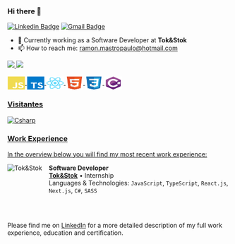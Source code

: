 ### Hi there 👋

[![Linkedin Badge](https://img.shields.io/badge/-Ramon%20Vazquez-2E2D2E?style=for-the-badge&labelColor=000000&logo=linkedin&logoColor=79FE96&link=https://www.linkedin.com/in/thiagoleaodev/)](https://www.linkedin.com/in/ramon-vazquez-mastropaulo-073921152/) [![Gmail Badge](https://img.shields.io/badge/-ramon.mastropaulo@hotmail.com-2E2D2E?style=for-the-badge&labelColor=000000&logo=gmail&logoColor=79FE96&link=mailto:ramon.mastropaulo@hotmail.com)](mailto:ramon.mastropaulo@hotmail.com)

- 💼 Currently working as a Software Developer at **Tok&Stok**
- 📫 How to reach me: ramon.mastropaulo@hotmail.com


<div>
  <a href="https://github.com/ramonvm18">
  <img height="180em" src="https://github-readme-stats.vercel.app/api?username=ramonvm18&show_icons=true&theme=tokyonight&include_all_commits=true&count_private=true"/>
  <img height="180em" src="https://github-readme-stats.vercel.app/api/top-langs/?username=ramonvm18&layout=compact&langs_count=7&theme=tokyonight"/>
</div>


<div style="display: inline_block"><br>
  <img align="center"  height="30" width="40" src="https://raw.githubusercontent.com/devicons/devicon/master/icons/javascript/javascript-plain.svg">
  <img align="center" height="30" width="40" src="https://raw.githubusercontent.com/devicons/devicon/master/icons/typescript/typescript-plain.svg">
  <img align="center" height="30" width="40" src="https://raw.githubusercontent.com/devicons/devicon/master/icons/react/react-original.svg">
  <img align="center" height="30" width="40" src="https://raw.githubusercontent.com/devicons/devicon/master/icons/html5/html5-original.svg">
  <img align="center" height="30" width="40" src="https://raw.githubusercontent.com/devicons/devicon/master/icons/css3/css3-original.svg">
  <img align="center"  height="30" width="40" src="https://raw.githubusercontent.com/devicons/devicon/master/icons/csharp/csharp-original.svg">
</div>
  
 

 <h3> Visitantes </h3>  

 <div>

  <img align="center" alt="Csharp" height="30" width="150" src="https://komarev.com/ghpvc/?username=ramonvm18&color=green" alt="ramonvm18" /> <br>

 </div>  
  
  ### Work Experience
In the overview below you will find my most recent work experience:


[<img align="left" height="94px" width="94px" alt="Tok&Stok" src="https://media-exp1.licdn.com/dms/image/C4E0BAQFGv0ItlCIRUQ/company-logo_200_200/0/1625154761892?e=2147483647&v=beta&t=W05xa0g_gd8bfCxE8HTQ-sOf60xeOlaCHh14ve6UeFU7"/>](https://www.tokstok.com.br)

**Software Developer** \
[**Tok&Stok**](https://www.tokstok.com.br) • Internship \
Languages & Technologies: `JavaScript`, `TypeScript`, `React.js`, `Next.js`, `C#`, `SASS` 

<br/>
<br/>

Please find me on [LinkedIn](https://www.linkedin.com/in/ramon-vazquez-mastropaulo-073921152/) for a more detailed description of my full work experience, education and certification.
